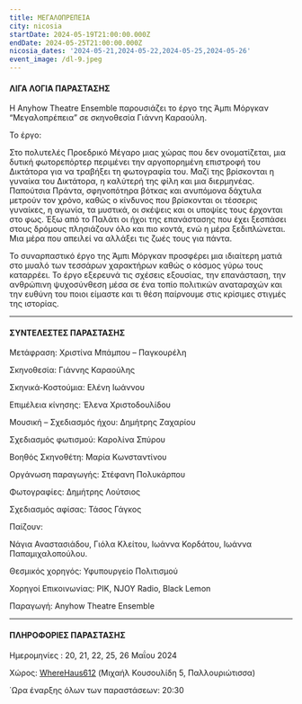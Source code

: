 ```yaml
---
title: ΜΕΓΑΛΟΠΡΕΠΕΙΑ
city: nicosia
startDate: 2024-05-19T21:00:00.000Z
endDate: 2024-05-25T21:00:00.000Z
nicosia_dates: '2024-05-21,2024-05-22,2024-05-25,2024-05-26'
event_image: /dl-9.jpeg
---
```


#### ΛΙΓΑ ΛΟΓΙΑ ΠΑΡΑΣΤΑΣΗΣ

Η Anyhow Theatre Ensemble παρουσιάζει το έργο της Άμπι Μόργκαν “Μεγαλοπρέπεια” σε σκηνοθεσία Γιάννη Καραούλη.

Το έργο:

Στο πολυτελές Προεδρικό Μέγαρο μιας χώρας που δεν ονοματίζεται, μια δυτική φωτορεπόρτερ περιμένει την αργοπορημένη επιστροφή του Δικτάτορα για να τραβήξει τη φωτογραφία του. Μαζί της βρίσκονται η γυναίκα του Δικτάτορα, η καλύτερή της φίλη και μια διερμηνέας. Παπούτσια Πράντα, σφηνοπότηρα βότκας και ανυπόμονα δάχτυλα μετρούν τον χρόνο, καθώς ο κίνδυνος που βρίσκονται οι τέσσερις γυναίκες, η αγωνία, τα μυστικά, οι σκέψεις και οι υποψίες τους έρχονται στο φως. Έξω από το Παλάτι οι ήχοι της επανάστασης που έχει ξεσπάσει στους δρόμους πλησιάζουν όλο και πιο κοντά, ενώ η μέρα ξεδιπλώνεται. Μια μέρα που απειλεί να αλλάξει τις ζωές τους για πάντα.

Το συναρπαστικό έργο της Άμπι Μόργκαν προσφέρει μια ιδιαίτερη ματιά στο μυαλό των τεσσάρων χαρακτήρων καθώς ο κόσμος γύρω τους καταρρέει. Το έργο εξερευνά τις σχέσεις εξουσίας, την επανάσταση, την ανθρώπινη ψυχοσύνθεση μέσα σε ένα τοπίο πολιτικών αναταραχών και την ευθύνη του ποιοι είμαστε και τι θέση παίρνουμε στις κρίσιμες στιγμές της ιστορίας.

***

#### ΣΥΝΤΕΛΕΣΤΕΣ ΠΑΡΑΣΤΑΣΗΣ

Μετάφραση: Χριστίνα Μπάμπου – Παγκουρέλη

Σκηνοθεσία: Γιάννης Καραούλης

Σκηνικά-Κοστούμια: Ελένη Ιωάννου

Επιμέλεια κίνησης: Έλενα Χριστοδουλίδου

Μουσική – Σχεδιασμός ήχου: Δημήτρης Ζαχαρίου

Σχεδιασμός φωτισμού: Καρολίνα Σπύρου

Βοηθός Σκηνοθέτη: Μαρία Κωνσταντίνου

Οργάνωση παραγωγής: Στέφανη Πολυκάρπου

Φωτογραφίες: Δημήτρης Λούτσιος

Σχεδιασμός αφίσας: Τάσος Γάγκος

Παίζουν:

Νάγια Αναστασιάδου, Γιόλα Κλείτου, Ιωάννα Κορδάτου, Ιωάννα Παπαμιχαλοπούλου.

Θεσμικός χορηγός: Υφυπουργείο Πολιτισμού

Χορηγοί Επικοινωνίας: ΡΙΚ, NJOY Radio, Black Lemon

Παραγωγή: Anyhow Theatre Ensemble

***

#### ΠΛΗΡΟΦΟΡΙΕΣ ΠΑΡΑΣΤΑΣΗΣ

Ημερομηνίες : 20, 21, 22, 25, 26 Μαΐου 2024

Χώρος: [WhereHaus612](https://www.google.com/maps/place/WhereHaus+612/@35.1776104,33.3869791,17z/data=!3m1!4b1!4m6!3m5!1s0x14de170bc4982f01:0x9c24df07f8f1017d!8m2!3d35.177606!4d33.389554!16s%2Fg%2F11r9blzdp?entry=ttu) (Μιχαήλ Κουσουλίδη 5, Παλλουριώτισσα)

΄Ωρα έναρξης όλων των παραστάσεων: 20:30
